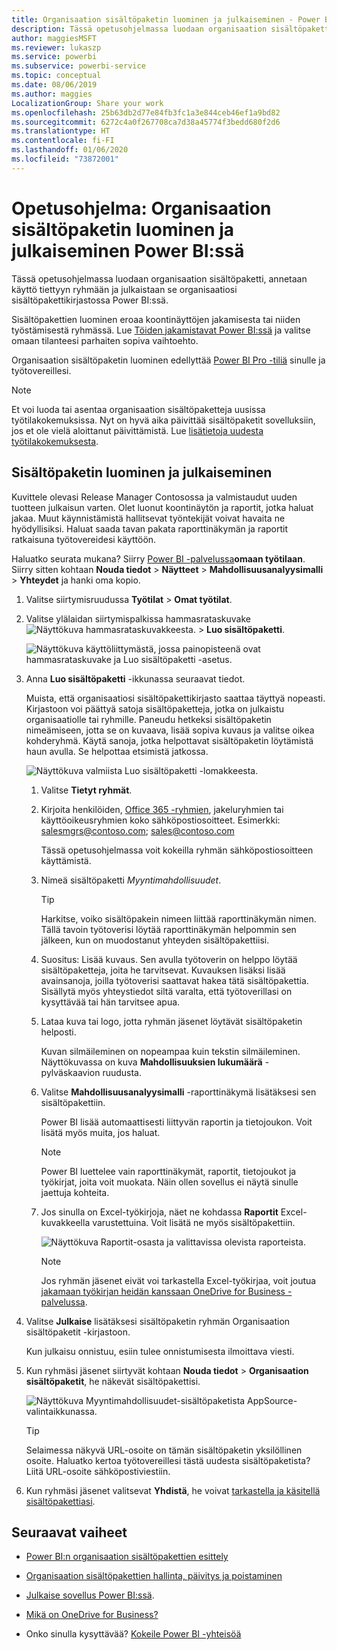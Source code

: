 ```yaml
---
title: Organisaation sisältöpaketin luominen ja julkaiseminen - Power BI
description: Tässä opetusohjelmassa luodaan organisaation sisältöpaketti, rajoitetaan käyttö tiettyyn ryhmään ja julkaistaan se organisaatiosi sisältöpakettikirjastossa Power BI:ssä.
author: maggiesMSFT
ms.reviewer: lukaszp
ms.service: powerbi
ms.subservice: powerbi-service
ms.topic: conceptual
ms.date: 08/06/2019
ms.author: maggies
LocalizationGroup: Share your work
ms.openlocfilehash: 25b63db2d77e84fb3fc1a3e844ceb46ef1a9bd82
ms.sourcegitcommit: 6272c4a0f267708ca7d38a45774f3bedd680f2d6
ms.translationtype: HT
ms.contentlocale: fi-FI
ms.lasthandoff: 01/06/2020
ms.locfileid: "73872001"
---
```

# <a name="tutorial-create-and-publish-a-power-bi-organizational-content-pack"></a>Opetusohjelma: Organisaation sisältöpaketin luominen ja julkaiseminen Power BI:ssä

Tässä opetusohjelmassa luodaan organisaation sisältöpaketti, annetaan käyttö tiettyyn ryhmään ja julkaistaan se organisaatiosi sisältöpakettikirjastossa Power BI:ssä.

Sisältöpakettien luominen eroaa koontinäyttöjen jakamisesta tai niiden työstämisestä ryhmässä. Lue [Töiden jakamistavat Power BI:ssä](service-how-to-collaborate-distribute-dashboards-reports.md) ja valitse omaan tilanteesi parhaiten sopiva vaihtoehto.

Organisaation sisältöpaketin luominen edellyttää [Power BI Pro -tiliä](https://powerbi.microsoft.com/pricing) sinulle ja työtovereillesi.

> [!NOTE]
> Et voi luoda tai asentaa organisaation sisältöpaketteja uusissa työtilakokemuksissa. Nyt on hyvä aika päivittää sisältöpaketit sovelluksiin, jos et ole vielä aloittanut päivittämistä. Lue [lisätietoja uudesta työtilakokemuksesta](service-create-the-new-workspaces.md).

## <a name="create-and-publish-a-content-pack"></a>Sisältöpaketin luominen ja julkaiseminen

Kuvittele olevasi Release Manager Contosossa ja valmistaudut uuden tuotteen julkaisun varten.  Olet luonut koontinäytön ja raportit, jotka haluat jakaa. Muut käynnistämistä hallitsevat työntekijät voivat havaita ne hyödyllisiksi. Haluat saada tavan pakata raporttinäkymän ja raportit ratkaisuna työtovereidesi käyttöön.

Haluatko seurata mukana? Siirry [Power BI -palvelussa](https://powerbi.com)**omaan työtilaan**. Siirry sitten kohtaan **Nouda tiedot** > **Näytteet** > **Mahdollisuusanalyysimalli**  > **Yhteydet** ja hanki oma kopio.

1. Valitse siirtymisruudussa **Työtilat** > **Omat työtilat**.

1. Valitse ylälaidan siirtymispalkissa hammasrataskuvake ![Näyttökuva hammasrataskuvakkeesta.](media/service-organizational-content-pack-create-and-publish/cog.png) > **Luo sisältöpaketti**.

   ![Näyttökuva käyttöliittymästä, jossa painopisteenä ovat hammasrataskuvake ja Luo sisältöpaketti -asetus.](media/service-organizational-content-pack-create-and-publish/pbi_create_contpk.png)

1. Anna **Luo sisältöpaketti** -ikkunassa seuraavat tiedot.  

   Muista, että organisaatiosi sisältöpakettikirjasto saattaa täyttyä nopeasti. Kirjastoon voi päättyä satoja sisältöpaketteja, jotka on julkaistu organisaatiolle tai ryhmille. Paneudu hetkeksi sisältöpaketin nimeämiseen, jotta se on kuvaava, lisää sopiva kuvaus ja valitse oikea kohderyhmä.  Käytä sanoja, jotka helpottavat sisältöpaketin löytämistä haun avulla. Se helpottaa etsimistä jatkossa.

      ![Näyttökuva valmiista Luo sisältöpaketti -lomakkeesta.](media/service-organizational-content-pack-create-and-publish/cpwindow.png)

    1. Valitse **Tietyt ryhmät**.

    1. Kirjoita henkilöiden, [Office 365 -ryhmien](https://support.office.com/article/Create-a-group-in-Office-365-7124dc4c-1de9-40d4-b096-e8add19209e9), jakeluryhmien tai käyttöoikeusryhmien koko sähköpostiosoitteet. Esimerkki: salesmgrs@contoso.com; sales@contoso.com

        Tässä opetusohjelmassa voit kokeilla ryhmän sähköpostiosoitteen käyttämistä.

    1. Nimeä sisältöpaketti *Myyntimahdollisuudet*.

        > [!TIP]
        > Harkitse, voiko sisältöpakein nimeen liittää raporttinäkymän nimen. Tällä tavoin työtoverisi löytää raporttinäkymän helpommin sen jälkeen, kun on muodostanut yhteyden sisältöpakettiisi.

    1. Suositus: Lisää kuvaus. Sen avulla työtoverin on helppo löytää sisältöpaketteja, joita he tarvitsevat. Kuvauksen lisäksi lisää avainsanoja, joilla työtoverisi saattavat hakea tätä sisältöpakettia. Sisällytä myös yhteystiedot siltä varalta, että työtoverillasi on kysyttävää tai hän tarvitsee apua.

    1. Lataa kuva tai logo, jotta ryhmän jäsenet löytävät sisältöpaketin helposti.

        Kuvan silmäileminen on nopeampaa kuin tekstin silmäileminen. Näyttökuvassa on kuva **Mahdollisuuksien lukumäärä** -pylväskaavion ruudusta.

    1. Valitse **Mahdollisuusanalyysimalli** -raporttinäkymä lisätäksesi sen sisältöpakettiin.

        Power BI lisää automaattisesti liittyvän raportin ja tietojoukon. Voit lisätä myös muita, jos haluat.

       > [!NOTE]
       > Power BI luettelee vain raporttinäkymät, raportit, tietojoukot ja työkirjat, joita voit muokata. Näin ollen sovellus ei näytä sinulle jaettuja kohteita.

   1. Jos sinulla on Excel-työkirjoja, näet ne kohdassa **Raportit** Excel-kuvakkeella varustettuina. Voit lisätä ne myös sisältöpakettiin.

      ![Näyttökuva Raportit-osasta ja valittavissa olevista raporteista.](media/service-organizational-content-pack-create-and-publish/pbi_orgcontpkexcel.png)

      > [!NOTE]
      > Jos ryhmän jäsenet eivät voi tarkastella Excel-työkirjaa, voit joutua [jakamaan työkirjan heidän kanssaan OneDrive for Business -palvelussa](https://support.office.com/article/Share-documents-or-folders-in-Office-365-1fe37332-0f9a-4719-970e-d2578da4941c).

1. Valitse **Julkaise** lisätäksesi sisältöpaketin ryhmän Organisaation sisältöpaketit -kirjastoon.  

   Kun julkaisu onnistuu, esiin tulee onnistumisesta ilmoittava viesti.

1. Kun ryhmäsi jäsenet siirtyvät kohtaan **Nouda tiedot** > **Organisaation sisältöpaketit**, he näkevät sisältöpakettisi.

   ![Näyttökuva Myyntimahdollisuudet-sisältöpaketista AppSource-valintaikkunassa.](media/service-organizational-content-pack-create-and-publish/powerbi-find-content-pack-organization.png)

   > [!TIP]
   > Selaimessa näkyvä URL-osoite on tämän sisältöpaketin yksilöllinen osoite.  Haluatko kertoa työtovereillesi tästä uudesta sisältöpaketista?  Liitä URL-osoite sähköpostiviestiin.

1. Kun ryhmäsi jäsenet valitsevat **Yhdistä**, he voivat [tarkastella ja käsitellä sisältöpakettiasi](service-organizational-content-pack-copy-refresh-access.md).

## <a name="next-steps"></a>Seuraavat vaiheet

* [Power BI:n organisaation sisältöpakettien esittely](service-organizational-content-pack-introduction.md)

* [Organisaation sisältöpakettien hallinta, päivitys ja poistaminen](service-organizational-content-pack-manage-update-delete.md)

* [Julkaise sovellus Power BI:ssä](service-create-distribute-apps.md).

* [Mikä on OneDrive for Business?](https://support.office.com/article/What-is-OneDrive-for-Business-187f90af-056f-47c0-9656-cc0ddca7fdc2)

* Onko sinulla kysyttävää? [Kokeile Power BI -yhteisöä](https://community.powerbi.com/)
